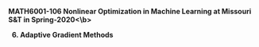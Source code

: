 <b>MATH6001-106 Nonlinear Optimization in Machine Learning at Missouri S&T in Spring-2020<\b>

6. Adaptive Gradient Methods
